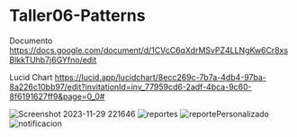# Taller06-Patterns
Documento
https://docs.google.com/document/d/1CVcC6qXdrMSvPZ4LLNgKw6Cr8xsBlkkTUhb7j6GYfno/edit

Lucid Chart
https://lucid.app/lucidchart/8ecc269c-7b7a-4db4-97ba-8a226c10bb97/edit?invitationId=inv_77959cd6-2adf-4bca-9c60-8f6191627ff9&page=0_0#


![Screenshot 2023-11-29 221646](https://github.com/AlexanderSorianoLeon/Taller06-Patterns/assets/117329019/f94a41a7-7aa4-439c-a2d0-24bf6f2ad686)
![reportes](https://github.com/AlexanderSorianoLeon/Taller06-Patterns/assets/117329019/73f1b681-f62d-4caf-8f84-50d878c3ba6b)
![reportePersonalizado](https://github.com/AlexanderSorianoLeon/Taller06-Patterns/assets/117329019/1fcb274f-308e-48ae-82b7-0f6a82c7b3cc)
![notificacion](https://github.com/AlexanderSorianoLeon/Taller06-Patterns/assets/117329019/59047fcc-9b08-488d-bd4b-4dba644e2a15)
